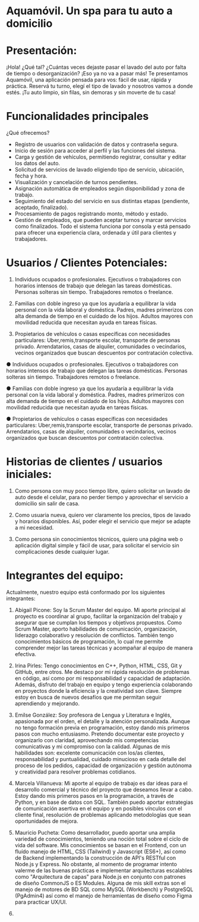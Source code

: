 # Aquamóvil. Un spa para tu auto a domicilio

# Presentación:
¡Hola! ¿Qué tal?
¿Cuántas veces dejaste pasar el lavado del auto por falta de tiempo o desorganización? ¡Eso ya no va a pasar más!
Te presentamos Aquamóvil, una aplicación pensada para vos: fácil de usar, rápida y práctica. Reservá tu turno, elegí el tipo de lavado y nosotros vamos a donde estés.
¡Tu auto limpio, sin filas, sin demoras y sin moverte de tu casa!

# Funcionalidades principales
¿Qué ofrecemos?
* Registro de usuarios con validación de datos y contraseña segura.
* Inicio de sesión para acceder al perfil y las funciones del sistema.
* Carga y gestión de vehículos, permitiendo registrar, consultar y editar los datos del auto.
* Solicitud de servicios de lavado eligiendo tipo de servicio, ubicación, fecha y hora.
* Visualización y cancelación de turnos pendientes.
* Asignación automática de empleados según disponibilidad y zona de trabajo.
* Seguimiento del estado del servicio en sus distintas etapas (pendiente, aceptado, finalizado).
* Procesamiento de pagos registrando monto, método y estado.
* Gestión de empleados, que pueden aceptar turnos y marcar servicios como finalizados.
Todo el sistema funciona por consola y está pensado para ofrecer una experiencia clara, ordenada y útil para clientes y trabajadores.

# Usuarios / Clientes Potenciales:

1. Individuos ocupados o profesionales. Ejecutivos o trabajadores con horarios intensos de trabajo que delegan las tareas domésticas. Personas solteras sin tiempo. Trabajadores remotos o freelance.

2. Familias con doble ingreso ya que los ayudaría a equilibrar la vida personal con la vida laboral y doméstica. Padres, madres primerizos con alta demanda de tiempo en el cuidado de los hijos. Adultos mayores con movilidad reducida que necesitan ayuda en tareas físicas.

3. Propietarios de vehículos o casas específicas con necesidades particulares: Uber,remis,transporte escolar, transporte de personas privado. Arrendatarios, casas de alquiler, comunidades o vecindarios, vecinos organizados que buscan descuentos por contratación colectiva.

● Individuos ocupados o profesionales. Ejecutivos o trabajadores con horarios intensos de trabajo que delegan las tareas domésticas. Personas solteras sin tiempo. Trabajadores remotos o freelance.

● Familias con doble ingreso ya que los ayudaría a equilibrar la vida personal con la vida laboral y doméstica. Padres, madres primerizos con alta demanda de tiempo en el cuidado de los hijos. Adultos mayores con movilidad reducida que necesitan ayuda en tareas físicas.

● Propietarios de vehículos o casas específicas con necesidades particulares: Uber,remis,transporte escolar, transporte de personas privado. Arrendatarios, casas de alquiler, comunidades o vecindarios, vecinos organizados que buscan descuentos por contratación colectiva.

# Historias de clientes / usuarios iniciales:
1) Como persona con muy poco tiempo libre, quiero solicitar un lavado de auto desde el celular, para no perder tiempo y aprovechar el servicio a domicilio sin salir de casa.

2) Como usuaria nueva, quiero ver claramente los precios, tipos de lavado y horarios disponibles. Así, poder elegir el servicio que mejor se adapte a mi necesidad.

3) Como persona sin conocimientos técnicos, quiero una página web o aplicación digital simple y fácil de usar, para solicitar el servicio sin complicaciones desde cualquier lugar.

# Integrantes del equipo:
Actualmente, nuestro equipo está conformado por los siguientes integrantes:

1) Abigail Picone: Soy la Scrum Master del equipo. Mi aporte principal al proyecto es coordinar al grupo, facilitar la organización del trabajo y asegurar que se cumplan los tiempos y objetivos propuestos. Como Scrum Master, aporto habilidades de comunicación, organización, liderazgo colaborativo y resolución de conflictos. También tengo conocimientos básicos de programación, lo cual me permite comprender mejor las tareas técnicas y acompañar al equipo de manera efectiva.

2) Irina Pirles: Tengo conocimientos en C++, Python, HTML, CSS, Git y GitHub, entre otros. Me destaco por mi rápida resolución de problemas en código, así como por mi responsabilidad y capacidad de adaptación. Además, disfruto del trabajo en equipo y tengo experiencia colaborando en proyectos donde la eficiencia y la creatividad son clave. Siempre estoy en busca de nuevos desafíos que me permitan seguir aprendiendo y mejorando.

3) Emilse González: Soy profesora de Lengua y Literatura e Inglés, apasionada por el orden, el detalle y la atención personalizada. Aunque no tengo formación previa en programación, estoy dando mis primeros pasos con mucho entusiasmo. Pretendo documentar este proyecto y organizarlo con claridad, aprovechando mis competencias comunicativas y mi compromiso con la calidad. Algunas de mis habilidades son: excelente comunicación con los/as clientes, responsabilidad y puntualidad, cuidado minucioso en cada detalle del proceso de los pedidos, capacidad de organización y gestión autónoma y creatividad para resolver problemas cotidianos.

4)  Marcela Villanueva: Mi aporte al equipo de trabajo es dar ideas para el desarrollo comercial y técnico del proyecto que deseamos llevar a cabo. Estoy dando mis primeros pasos en la programación, a través de Python, y en base de datos con SQL. También puedo aportar estrategias de comunicación asertiva en el equipo y en posibles vínculos con el cliente final, resolución de problemas aplicando metodologías que sean oportunidades de mejora.

5) Mauricio Pucheta: Como desarrollador, puedo aportar una amplia variedad de conocimientos, teniendo una noción total sobre el ciclo de vida del software. Mis conocimientos se basan en el Frontend, con un fluído manejo de HTML, CSS (Tailwind) y Javascript (ES6+), así como de Backend implementando la construcción de API's RESTful con Node.js y Express. No obstante, al momento de programar intento valerme de las buenas prácticas e implementar arquitecturas escalables como "Arquitectura de capas" para Node.js en conjunto con patrones de diseño CommonJS o ES Modules. Alguna de mis skill extras son el manejo de motores de BD SQL como MySQL (Workbench) y PostgreSQL (PgAdmin4) así como el manejo de herramientas de diseño como Figma para practicar UX/UI.

6)
